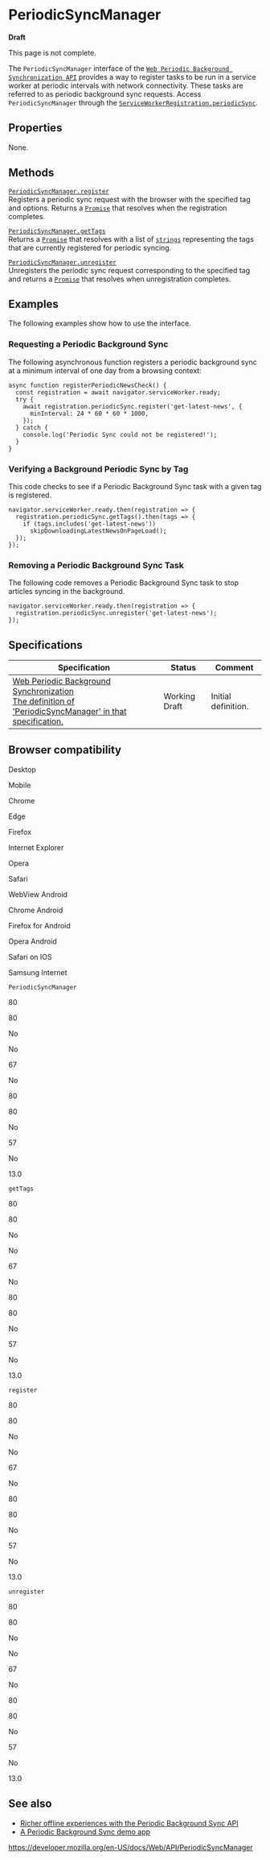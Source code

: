 # PeriodicSyncManager

**Draft**

This page is not complete.

The `PeriodicSyncManager` interface of the [`Web Periodic Background Synchronization API`](web_periodic_background_synchronization_api) provides a way to register tasks to be run in a service worker at periodic intervals with network connectivity. These tasks are referred to as periodic background sync requests. Access `PeriodicSyncManager` through the [`ServiceWorkerRegistration.periodicSync`](serviceworkerregistration/periodicsync).

## Properties

None.

## Methods

[`PeriodicSyncManager.register`](periodicsyncmanager/register)  
Registers a periodic sync request with the browser with the specified tag and options. Returns a [`Promise`](https://developer.mozilla.org/en-US/docs/Web/JavaScript/Reference/Global_Objects/Promise) that resolves when the registration completes.

[`PeriodicSyncManager.getTags`](periodicsyncmanager/gettags)  
Returns a [`Promise`](https://developer.mozilla.org/en-US/docs/Web/JavaScript/Reference/Global_Objects/Promise) that resolves with a list of [`strings`](https://developer.mozilla.org/en-US/docs/Web/JavaScript/Reference/Global_Objects/String) representing the tags that are currently registered for periodic syncing.

[`PeriodicSyncManager.unregister`](periodicsyncmanager/unregister)  
Unregisters the periodic sync request corresponding to the specified tag and returns a [`Promise`](https://developer.mozilla.org/en-US/docs/Web/JavaScript/Reference/Global_Objects/Promise) that resolves when unregistration completes.

## Examples

The following examples show how to use the interface.

### Requesting a Periodic Background Sync

The following asynchronous function registers a periodic background sync at a minimum interval of one day from a browsing context:

    async function registerPeriodicNewsCheck() {
      const registration = await navigator.serviceWorker.ready;
      try {
        await registration.periodicSync.register('get-latest-news', {
          minInterval: 24 * 60 * 60 * 1000,
        });
      } catch {
        console.log('Periodic Sync could not be registered!');
      }
    }

### Verifying a Background Periodic Sync by Tag

This code checks to see if a Periodic Background Sync task with a given tag is registered.

    navigator.serviceWorker.ready.then(registration => {
      registration.periodicSync.getTags().then(tags => {
        if (tags.includes('get-latest-news'))
          skipDownloadingLatestNewsOnPageLoad();
      });
    });

### Removing a Periodic Background Sync Task

The following code removes a Periodic Background Sync task to stop articles syncing in the background.

    navigator.serviceWorker.ready.then(registration => {
      registration.periodicSync.unregister('get-latest-news');
    });

## Specifications

<table><thead><tr class="header"><th>Specification</th><th>Status</th><th>Comment</th></tr></thead><tbody><tr class="odd"><td><a href="https://wicg.github.io/periodic-background-sync/#periodicsyncmanager">Web Periodic Background Synchronization<br />
<span class="small">The definition of 'PeriodicSyncManager' in that specification.</span></a></td><td><span class="spec-wd">Working Draft</span></td><td>Initial definition.</td></tr></tbody></table>

## Browser compatibility

Desktop

Mobile

Chrome

Edge

Firefox

Internet Explorer

Opera

Safari

WebView Android

Chrome Android

Firefox for Android

Opera Android

Safari on IOS

Samsung Internet

`PeriodicSyncManager`

80

80

No

No

67

No

80

80

No

57

No

13.0

`getTags`

80

80

No

No

67

No

80

80

No

57

No

13.0

`register`

80

80

No

No

67

No

80

80

No

57

No

13.0

`unregister`

80

80

No

No

67

No

80

80

No

57

No

13.0

## See also

- [Richer offline experiences with the Periodic Background Sync API](https://web.dev/periodic-background-sync/)
- [A Periodic Background Sync demo app](https://webplatformapis.com/periodic_sync/periodicSync_improved.html)

<a href="https://developer.mozilla.org/en-US/docs/Web/API/PeriodicSyncManager" class="_attribution-link">https://developer.mozilla.org/en-US/docs/Web/API/PeriodicSyncManager</a>
